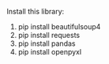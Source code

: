 Install this library:
1. pip install beautifulsoup4
2. pip install requests
3. pip install pandas
4. pip install openpyxl